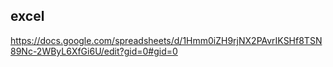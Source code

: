 ## excel 
https://docs.google.com/spreadsheets/d/1Hmm0iZH9rjNX2PAvrIKSHf8TSN89Nc-2WByL6XfGi6U/edit?gid=0#gid=0
